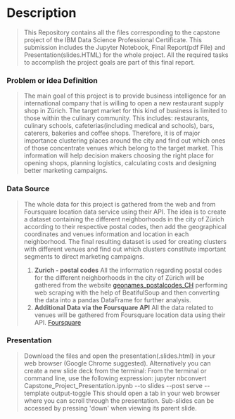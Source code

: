 # Description
> This Repository contains all the files corresponding to the capstone project of the IBM Data Science Professional Certificate. This submission includes the Jupyter Notebook, Final Report(pdf File) and Presentation(slides.HTML) for the whole project. All the required tasks to accomplish the project goals are part of this final report.

### Problem or idea Definition
> The main goal of this project is to provide business intelligence for an international company that is willing to open a new restaurant supply shop in Zürich. The target market for this kind of business is limited to those within the culinary community. This includes: restaurants, culinary schools, cafeterias(including medical and schools), bars, caterers, bakeries and coffee shops. Therefore, it is of major importance clustering places around the city and find out which ones of those concentrate venues which belong to the target market. This information will help decision makers choosing the right place for opening shops, planning logistics, calculating costs and designing better marketing campaigns.

### Data Source
> The whole data for this project is gathered from the web and from Foursquare location data service using their API. The idea is to create a dataset containing the different neighborhoods in the city of Zürich according to their respective postal codes, then add the geographical coordinates and venues information and location in each neighborhood. The final resulting dataset is used for creating clusters with different venues and find out which clusters constitute important segments to direct marketing campaigns.
>1. **Zurich - postal codes**
>All the information regarding postal codes for the different neighborhoods in the city of Zürich will be gathered from the website [geonames_postalcodes_CH](https://www.geonames.org/postal-codes/CH/ZH/zurich.html) performing web scraping with the help of BeatifulSoup and then converting the data into a pandas DataFrame for further analysis.
>2. **Additional Data via the Foursquare API**
> All the data related to venues will be gathered from Foursquare location data using their API. [Foursquare](https://foursquare.com/)
### Presentation
>Download the files and open the presentation(.slides.html) in your web browser (Google Chrome suggested).
>Alternatively you can create a new slide deck from the terminal: From the terminal or command line, use the following expression:
jupyter nbconvert Capstone_Project_Presentation.ipynb --to slides --post serve --template output-toggle
This should open a tab in your web browser where you can scroll through the presentation. Sub-slides can be accessed by pressing 'down' when viewing its parent slide.
